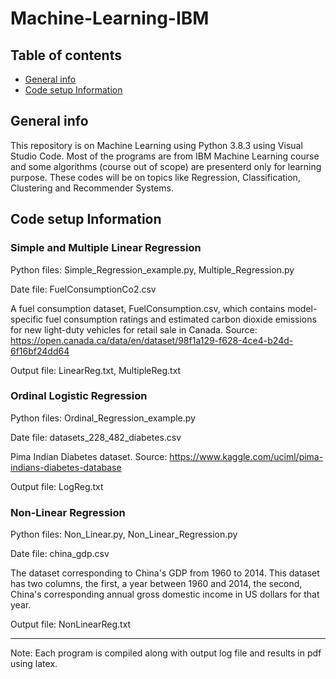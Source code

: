 # Machine-Learning-IBM
## Table of contents
* [General info](#general-info)
* [Code setup Information](#code-setup-information)

## General info
This repository is on Machine Learning using Python 3.8.3 using Visual Studio Code. Most of the programs are from IBM Machine Learning course and some algorithms (course out of scope) are presenterd only for learning purpose. These codes will be on topics like Regression, Classification, Clustering and Recommender Systems. 

## Code setup Information

### Simple and Multiple Linear Regression

Python files: Simple_Regression_example.py, Multiple_Regression.py

Date file: FuelConsumptionCo2.csv

A fuel consumption dataset, FuelConsumption.csv, which contains model-specific fuel consumption ratings and estimated carbon dioxide emissions for new light-duty vehicles for retail sale in Canada. Source: https://open.canada.ca/data/en/dataset/98f1a129-f628-4ce4-b24d-6f16bf24dd64

Output file: LinearReg.txt, MultipleReg.txt

### Ordinal Logistic Regression

Python files: Ordinal_Regression_example.py

Date file: datasets_228_482_diabetes.csv

Pima Indian Diabetes dataset. Source: https://www.kaggle.com/uciml/pima-indians-diabetes-database

Output file: LogReg.txt

### Non-Linear Regression

Python files: Non_Linear.py, Non_Linear_Regression.py

Date file: china_gdp.csv

The dataset corresponding to China's GDP from 1960 to 2014. This dataset has two columns, the first, a year between 1960 and 2014, the second, China's corresponding annual gross domestic income in US dollars for that year. 

Output file: NonLinearReg.txt

------------------------------------------------------------------------------------------------
Note: Each program is compiled along with output log file and results in pdf using latex.

